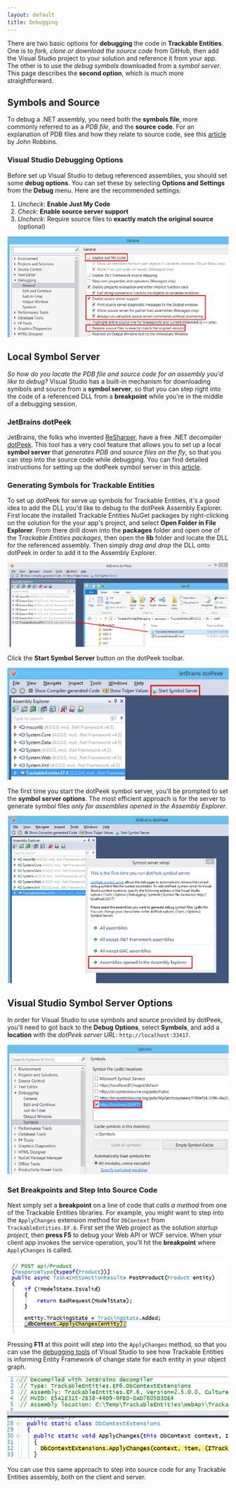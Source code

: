 ```yaml
---
layout: default
title: Debugging
---
```


There are two basic options for **debugging** the code in **Trackable Entities**.  One is to *fork, clone or download the source code* from GitHub, then add the Visual Studio project to your solution and reference it from your app.  The other is to use the *debug symbols* downloaded from a *symbol server*.  This page describes the **second option**, which is much more straightforward.

## Symbols and Source
To debug a .NET assembly, you need both the **symbols file**, more commonly referred to as a *PDB file*, and the **source code**. For an explanation of PDB files and how they relate to source code, see this [article](http://www.wintellect.com/devcenter/jrobbins/pdb-files-what-every-developer-must-know) by John Robbins.

### Visual Studio Debugging Options
Before set up Visual Studio to debug referenced assemblies, you should set some **debug options**.  You can set these by selecting **Options and Settings** from the **Debug** menu. Here are the recommended settings:

1. *Uncheck*: **Enable Just My Code**
2. *Check*: **Enable source server support**
3. *Uncheck*: Require source files to **exactly match the original source** (optional)

![debug options](images/debug-options.png)

## Local Symbol Server
*So how do you locate the PDB file and source code for an assembly you'd like to debug?*  Visual Studio has a built-in mechanism for downloading symbols and source from a **symbol server**, so that you can step right into the code of a referenced DLL from a **breakpoint** while you're in the middle of a debugging session.

### JetBrains dotPeek
JetBrains, the folks who invented [ReSharper](https://www.jetbrains.com/resharper/), have a free .NET decompiler [dotPeek](https://www.jetbrains.com/decompiler/). This tool has a very cool feature that allows you to set up a local **symbol server** that *generates PDB and source files on the fly*, so that you can step into the source code while debugging.  You can find detailed instructions for setting up the dotPeek symbol server in this [article](https://www.jetbrains.com/help/decompiler/Using_product_as_a_Symbol_Server.html).

### Generating Symbols for Trackable Entities
To set up dotPeek for serve up symbols for Trackable Entities, it's a good idea to add the DLL you'd like to debug to the dotPeek Assembly Explorer.  First locate the installed Trackable Entities NuGet packages by right-clicking on the solution for the your app's project, and select **Open Folder in File Explorer**.  From there drill down into the **packages** folder and open one of the T*rackable Entities packages*, then open the **lib** folder and locate the DLL for the referenced assembly.  Then simply *drag and drop* the DLL onto dotPeek in order to add it to the Assembly Explorer.

![dotpeek explorer](images/dotpeek-asm-explorer.png)

Click the **Start Symbol Server** button on the dotPeek toolbar.

![dotpeek start server](images/dotpeek-start-symserver.png)

The first time you start the dotPeek symbol server, you'll be prompted to set the **symbol server options**.  The most efficient approach is for the server to generate symbol files *only for assemblies opened in the Assembly Explorer*.

![dotpeek server setup](images/dotpeek-symbols-setup.png)

## Visual Studio Symbol Server Options

In order for Visual Studio to use symbols and source provided by dotPeek, you'll need to got back to the **Debug Options**, select **Symbols**, and add a **location** with the *dotPeek server URL*: ```http://localhost:33417```.

![debug symbols location](images/debug-symbols.png)

### Set Breakpoints and Step Into Source Code
Next simply set a **breakpoint** on a line of code that *calls a method* from one of the Trackable Entities libraries.  For example, you might want to step into the ```ApplyChanges``` extension method for ```DbContext``` from ```TrackableEntities.EF.6```.  First set the Web project as the solution *startup project*, then **press F5** to debug your Web API or WCF service.  When your client app invokes the service operation, you'll hit the **breakpoint** where ```ApplyChanges``` is called.

![applychanges breakpoint](images/debug-breakpoint.png)

Pressing **F11** at this point will step into the ```ApplyChanges``` method, so that you can use the [debugging tools](https://msdn.microsoft.com/en-us/library/y740d9d3.aspx) of Visual Studio to see how Trackable Entities is informing Entity Framework of change state for each entity in your object graph.

![applychanges source code](images/debug-breakpoint-te.png)

You can use this same approach to step into source code for any Trackable Entities assembly, both on the client and server.
